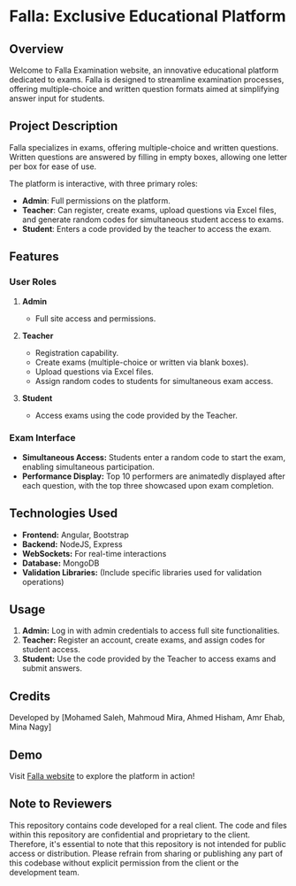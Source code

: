 # Falla: Exclusive Educational Platform

## Overview

Welcome to Falla Examination website, an innovative educational platform dedicated to exams. Falla is designed to streamline examination processes, offering multiple-choice and written question formats aimed at simplifying answer input for students.

## Project Description
Falla specializes in exams, offering multiple-choice and written questions. Written questions are answered by filling in empty boxes, allowing one letter per box for ease of use.

The platform is interactive, with three primary roles:

- **Admin**: Full permissions on the platform.
- **Teacher**: Can register, create exams, upload questions via Excel files, and generate random codes for simultaneous student access to exams.
- **Student**: Enters a code provided by the teacher to access the exam.

## Features

### User Roles

1. **Admin**
   - Full site access and permissions.
   
2. **Teacher**
   - Registration capability.
   - Create exams (multiple-choice or written via blank boxes).
   - Upload questions via Excel files.
   - Assign random codes to students for simultaneous exam access.

3. **Student**
   - Access exams using the code provided by the Teacher.

### Exam Interface

- **Simultaneous Access:** Students enter a random code to start the exam, enabling simultaneous participation.
- **Performance Display:** Top 10 performers are animatedly displayed after each question, with the top three showcased upon exam completion.

## Technologies Used

- **Frontend:** Angular, Bootstrap
- **Backend:** NodeJS, Express
- **WebSockets:** For real-time interactions
- **Database:** MongoDB
- **Validation Libraries:** (Include specific libraries used for validation operations)


## Usage

1. **Admin:** Log in with admin credentials to access full site functionalities.
2. **Teacher:** Register an account, create exams, and assign codes for student access.
3. **Student:** Use the code provided by the Teacher to access exams and submit answers.

## Credits

Developed by [Mohamed Saleh, Mahmoud Mira, Ahmed Hisham, Amr Ehab, Mina Nagy]

## Demo

Visit [Falla website](https://www.falla.fun/) to explore the platform in action!

## Note to Reviewers
This repository contains code developed for a real client. The code and files within this repository are confidential and proprietary to the client. Therefore, it's essential to note that this repository is not intended for public access or distribution. Please refrain from sharing or publishing any part of this codebase without explicit permission from the client or the development team.

